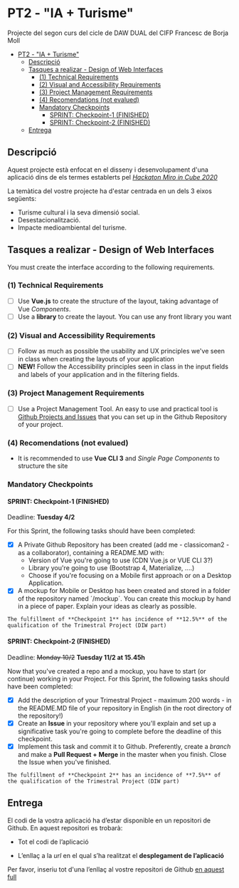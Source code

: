 # PT2 - "IA + Turisme"

Projecte del segon curs del cicle de DAW DUAL del CIFP Francesc de Borja Moll

- [PT2 - "IA + Turisme"](#pt2---ia--turisme)
  * [Descripció](#descripcio)
  * [Tasques a realizar - Design of Web Interfaces](#tasques-a-realizar---design-of-web-interfaces)
    + [(1) Technical Requirements](#1-technical-requirements)
    + [(2) Visual and Accessibility Requirements](#2-visual-and-accessibility-requirements)
    + [(3) Project Management Requirements](#3-project-management-requirements)
    + [(4) Recomendations (not evalued)](#4-recomendations-not-evalued)
    + [Mandatory Checkpoints](#mandatory-checkpoints)
      - [SPRINT: Checkpoint-1 (FINISHED)](#sprint-checkpoint-1-finished)
      - [SPRINT: Checkpoint-2 (FINISHED)](#sprint-checkpoint-2-finished)
  * [Entrega](#entrega)

## Descripció

Aquest projecte està enfocat en el disseny i desenvolupament d'una aplicació dins de els termes establerts pel [*Hackaton Miro in Cube 2020*](http://www.programmemiro.fr/miro-in-cube/es/)

La temàtica del vostre projecte ha d'estar centrada en un dels 3 eixos següents:

- Turisme cultural i la seva dimensió social.
- Desestacionalització.
- Impacte medioambiental del turisme.

## Tasques a realizar - Design of Web Interfaces

You must create the interface according to the following requirements.

### (1) Technical Requirements

- [ ] Use **Vue.js** to create the structure of the layout, taking advantage of Vue _Components_.
- [ ] Use a **library** to create the layout. You can use any front library you want

### (2) Visual and Accessibility Requirements

- [ ] Follow as much as possible the usability and UX principles we've seen in class when creating the layouts of your application
- [ ] **NEW!** Follow the Accessibility principles seen in class in the input fields and labels of your application and in the filtering fields. 

### (3) Project Management Requirements

- [ ] Use a Project Management Tool. An easy to use and practical tool is [Github Projects and Issues](https://github.com/classicoman2/skills2020-quick-website-develop) that you can set up in the Github Repository of your project. 

### (4) Recomendations (not evalued)

* It is recommended to use **Vue CLI 3** and _Single Page Components_ to structure the site

### Mandatory Checkpoints

#### SPRINT: Checkpoint-1 (FINISHED)

Deadline:  **Tuesday 4/2**

For this Sprint, the following tasks should have been completed:

- [x] A Private Github Repository has been created (add me - classicoman2 - as a collaborator), containing a README.MD with:
  - Version of Vue you're going to use (CDN Vue.js or VUE CLI 3?)
  - Library you're going to use (Bootstrap 4, Materialize, ....)
  - Choose if you're focusing on a Mobile first approach or on a Desktop Application.
- [x] A mockup for Mobile or Desktop has been created and stored in a folder of the repository named  ´/mockup´. You can create this mockup by hand in a piece of paper. Explain your ideas as clearly as possible.

`The fulfillment of **Checkpoint 1** has incidence of **12.5%** of the qualification of the Trimestral Project (DIW part)`

#### SPRINT: Checkpoint-2 (FINISHED)

Deadline: ~~Monday 10/2~~ **Tuesday 11/2 at 15.45h**

Now that you've created a repo and a mockup, you have to start (or continue) working in your Project.
For this Sprint, the following tasks should have been completed:

- [x] Add the description of your Trimestral Project - maximum 200 words - in the README.MD file of your repository in English (in the root directory of the repository!)
- [x] Create an **Issue** in your repository where you'll explain and set up a significative task you're going to complete before the deadline of this checkpoint.
- [x] Implement this task and commit it to Github. Preferently, create a _branch_ and make a **Pull Request + Merge** in the master when you finish. Close the Issue when you've finished.

`The fulfillment of **Checkpoint 2** has an incidence of **7.5%** of the qualification of the Trimestral Project (DIW part)`

## Entrega

El codi de la vostra aplicació ha d’estar disponible en un repositori de Github. En aquest repositori es trobarà:

* Tot el codi de l’aplicació

* L’enllaç a la *url* en el qual s’ha realitzat el **desplegament de l’aplicació**

Per favor, inseriu tot d'una l’enllaç al vostre repositori de Github [en aquest full](https://docs.google.com/spreadsheets/d/1FixUlq-GTvYyesiMveXqQXBJHB8PvEcZjMoXzAhiySw/edit#gid=0)
